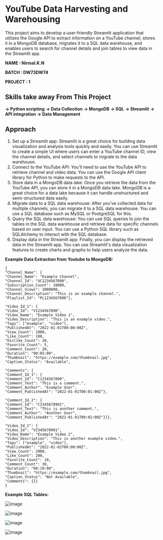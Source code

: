 # YouTube Data Harvesting and Warehousing #

This project aims to develop a user-friendly Streamlit application that utilizes the Google API to extract information on a YouTube channel, stores it in a MongoDB database, migrates it to a SQL data warehouse, and enables users to search for channel details and join tables to view data in the Streamlit app.

**NAME : Nirmal.K.N**

**BATCH : DW73DW74**

**PROJECT : 1**

## Skills take away From This Project ##

**-> Python scripting** 
**-> Data Collection**
**-> MongoDB**
**-> SQL**
**-> Streamlit** 
**-> API integration** 
**-> Data Management**

## Approach ##

1. Set up a Streamlit app: Streamlit is a great choice for building data visualization and analysis tools quickly and easily. You can use Streamlit to create a simple UI where users can enter a YouTube channel ID, view the channel details, and select channels to migrate to the data warehouse.
2. Connect to the YouTube API: You'll need to use the YouTube API to retrieve channel and video data. You can use the Google API client library for Python to make requests to the API.
3. Store data in a MongoDB data lake: Once you retrieve the data from the YouTube API, you can store it in a MongoDB data lake. MongoDB is a great choice for a data lake because it can handle unstructured and semi-structured data easily.
4. Migrate data to a SQL data warehouse: After you've collected data for multiple channels, you can migrate it to a SQL data warehouse. You can use a SQL database such as MySQL or PostgreSQL for this.
5. Query the SQL data warehouse: You can use SQL queries to join the tables in the SQL data warehouse and retrieve data for specific channels based on user input. You can use a Python SQL library such as SQLAlchemy to interact with the SQL database.
6. Display data in the Streamlit app: Finally, you can display the retrieved data in the Streamlit app. You can use Streamlit's data visualization features to create charts and graphs to help users analyze the data.


**Example Data Extraction from Youtube to MongoDB:**
```
{
"Channel_Name": {
"Channel_Name": "Example Channel",
"Channel_Id": "UC1234567890",
"Subscription_Count": 10000,
"Channel_Views": 1000000,
"Channel_Description": "This is an example channel.",
"Playlist_Id": "PL1234567890"},

"Video_Id_1": {
"Video_Id": "V1234567890",
"Video_Name": "Example Video 1",
"Video_Description": "This is an example video.",
"Tags": ["example", "video"],
"PublishedAt": "2022-01-01T00:00:00Z",
"View_Count": 1000,
"Like_Count": 100,
"Dislike_Count": 10,
"Favorite_Count": 5,
"Comment_Count": 20,
"Duration": "00:05:00",
"Thumbnail": "https://example.com/thumbnail.jpg",
"Caption_Status": "Available",

"Comments": {
"Comment_Id_1": {
"Comment_Id": "C1234567890",
"Comment_Text": "This is a comment.",
"Comment_Author": "Example User",
"Comment_PublishedAt": "2022-01-01T00:01:00Z"},

"Comment_Id_2": {
"Comment_Id": "C2345678901",
"Comment_Text": "This is another comment.",
"Comment_Author": "Another User",
"Comment_PublishedAt": "2022-01-01T00:02:00Z"}}},

"Video_Id_2": {
"Video_Id": "V2345678901",
"Video_Name": "Example Video 2",
"Video_Description": "This is another example video.",
"Tags": ["example", "video"],
"PublishedAt": "2022-01-02T00:00:00Z",
"View_Count": 2000,
"Like_Count": 200,
"Favorite_Count": 10,
"Comment_Count": 30,
"Duration": "00:10:00",
"Thumbnail": "https://example.com/thumbnail.jpg",
"Caption_Status": "Not Available",
"Comments": {}}
}
```

**Example SQL Tables:**

![image](https://github.com/Nirmal-K-N/YouTube-Data-Harvesting/assets/150317924/c40b9a48-c4ba-4a2e-ac93-21c797d3a841)

![image](https://github.com/Nirmal-K-N/YouTube-Data-Harvesting/assets/150317924/12ec7d67-eed8-4f86-97d2-816ab7f8b25b)

![image](https://github.com/Nirmal-K-N/YouTube-Data-Harvesting/assets/150317924/a5894e80-18c7-4e9f-912f-ff22ac4229af)

![image](https://github.com/Nirmal-K-N/YouTube-Data-Harvesting/assets/150317924/3382e834-a475-42af-b970-47d90a55b6dd)





